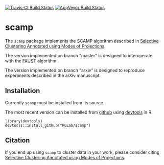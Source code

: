 [![Travis-CI Build Status](https://travis-ci.org/RGLab/scamp.svg?branch=master)](https://travis-ci.org/RGLab/scamp)
[![AppVeyor Build Status](https://ci.appveyor.com/api/projects/status/github/RGLab/scamp?branch=master&svg=true)](https://ci.appveyor.com/project/RGLab/scamp)

# scamp

The `scamp` package implements the SCAMP algorithm described in [Selective Clustering Annotated using Modes of Projections](https://arxiv.org/abs/1807.10328).

The version implemented on branch "master" is designed to interoperate with the [FAUST](https://github.com/RGLab/FAUST) algorithm.

The version implemented on branch "arxiv" is designed to reproduce experiments described in the arXiv manuscript.

## Installation

Currently `scamp` must be installed from its source.

The most recent version can be installed from [github](https://github.com/RGlab/scamp) using [devtools](https://github.com/r-lib/devtools) in R.

    library(devtools)
    devtools::install_github("RGLab/scamp")

## Citation

If you end up using `scamp` to cluster data in your work,
please consider citing [Selective Clustering Annotated using Modes of Projections](https://arxiv.org/abs/1807.10328).

